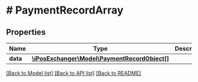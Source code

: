 # # PaymentRecordArray

## Properties

Name | Type | Description | Notes
------------ | ------------- | ------------- | -------------
**data** | [**\iPosExchanger\Model\PaymentRecordObject[]**](PaymentRecordObject.md) |  | [optional]

[[Back to Model list]](../../README.md#models) [[Back to API list]](../../README.md#endpoints) [[Back to README]](../../README.md)
